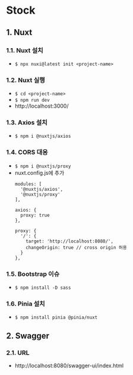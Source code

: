 # Stock

## 1. Nuxt
### 1.1. Nuxt 설치
- ``$ npx nuxi@latest init <project-name>``
### 1.2. Nuxt 실행
- ``$ cd <project-name>``
- ``$ npm run dev``
- http://localhost:3000/
### 1.3. Axios 설치
- ``$ npm i @nuxtjs/axios``
### 1.4. CORS 대응
- ``$ npm i @nuxtjs/proxy``
- nuxt.config.js에 추가
  ```
  modules: [
    '@nuxtjs/axios',
    '@nuxtjs/proxy'
  ],

  axios: {
    proxy: true
  },

  proxy: {
    '/': {
      target: 'http://localhost:8080/',
      changeOrigin: true // cross origin 허용
    }
  },
  ``` 
### 1.5. Bootstrap 이슈
- ``$ npm install -D sass``

### 1.6. Pinia 설치
- ``$ npm install pinia @pinia/nuxt``

## 2. Swagger
### 2.1. URL
- http://localhost:8080/swagger-ui/index.html
